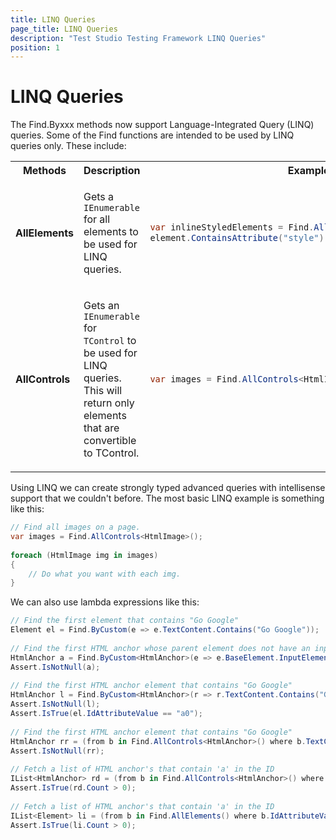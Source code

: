 ```yaml
---
title: LINQ Queries
page_title: LINQ Queries
description: "Test Studio Testing Framework LINQ Queries"
position: 1
---
```



# LINQ Queries

The Find.Byxxx methods now support Language-Integrated Query (LINQ) queries. Some of the Find functions are intended to be used by LINQ queries only. These include:

<table class="docs">
<tr>
	<th>Methods</th><th>Description</th><th>Example</th>
</tr>
<tr>
<td>

**AllElements**</td>
<td>

Gets a `IEnumerable` for all elements to be used for LINQ queries.</td>
<td>

````C#
var inlineStyledElements = Find.AllElements().Where(element =>
element.ContainsAttribute("style"));
````
</td>
</tr>
<tr>
<td>

**AllControls**</td>
<td>

Gets an `IEnumerable` for `TControl` to be used for LINQ queries. This will return only elements that are convertible to TControl.</td>
<td>

````C#
var images = Find.AllControls<HtmlImage>();
````
</td>
</tr>
</table>

Using LINQ we can create strongly typed advanced queries with intellisense support that we couldn't before. The most basic LINQ example is something like this:

````C#
// Find all images on a page.
var images = Find.AllControls<HtmlImage>();
 
foreach (HtmlImage img in images)
{
    // Do what you want with each img.
}
````


We can also use lambda expressions like this:

````C#
// Find the first element that contains "Go Google"
Element el = Find.ByCustom(e => e.TextContent.Contains("Go Google"));
  
// Find the first HTML anchor whose parent element does not have an input type
HtmlAnchor a = Find.ByCustom<HtmlAnchor>(e => e.BaseElement.InputElementType == InputElementType.NotSet);
Assert.IsNotNull(a);
  
// Find the first HTML anchor element that contains "Go Google"
HtmlAnchor l = Find.ByCustom<HtmlAnchor>(r => r.TextContent.Contains("Go Google"));
Assert.IsNotNull(l);
Assert.IsTrue(el.IdAttributeValue == "a0");
  
// Find the first HTML anchor element that contains "Go Google"
HtmlAnchor rr = (from b in Find.AllControls<HtmlAnchor>() where b.TextContent.Contains("Go Google") select b).First();
Assert.IsNotNull(rr);
  
// Fetch a list of HTML anchor's that contain 'a' in the ID
IList<HtmlAnchor> rd = (from b in Find.AllControls<HtmlAnchor>() where b.ID.Contains("a") select b).ToArray();
Assert.IsTrue(rd.Count > 0);
  
// Fetch a list of HTML anchor's that contain 'a' in the ID
IList<Element> li = (from b in Find.AllElements() where b.IdAttributeValue.Contains("a") select b).ToArray();
Assert.IsTrue(li.Count > 0);
````
